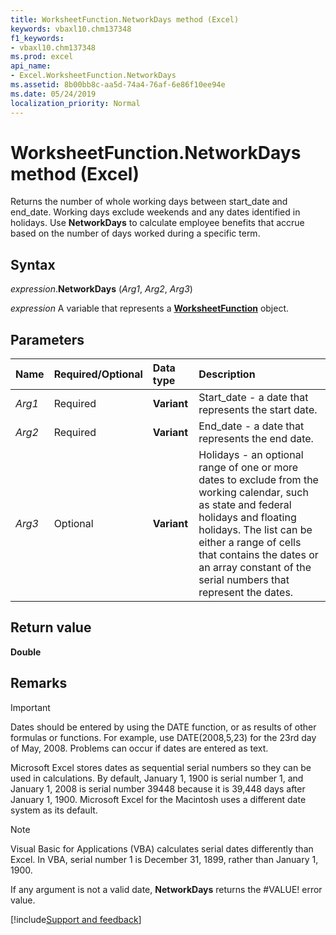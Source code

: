 ```yaml
---
title: WorksheetFunction.NetworkDays method (Excel)
keywords: vbaxl10.chm137348
f1_keywords:
- vbaxl10.chm137348
ms.prod: excel
api_name:
- Excel.WorksheetFunction.NetworkDays
ms.assetid: 8b00bb8c-aa5d-74a4-76af-6e86f10ee94e
ms.date: 05/24/2019
localization_priority: Normal
---
```



# WorksheetFunction.NetworkDays method (Excel)

Returns the number of whole working days between start_date and end_date. Working days exclude weekends and any dates identified in holidays. Use **NetworkDays** to calculate employee benefits that accrue based on the number of days worked during a specific term.


## Syntax

_expression_.**NetworkDays** (_Arg1_, _Arg2_, _Arg3_)

_expression_ A variable that represents a **[WorksheetFunction](Excel.WorksheetFunction.md)** object.


## Parameters

|Name|Required/Optional|Data type|Description|
|:-----|:-----|:-----|:-----|
| _Arg1_|Required| **Variant**|Start_date - a date that represents the start date.|
| _Arg2_|Required| **Variant**|End_date - a date that represents the end date.|
| _Arg3_|Optional| **Variant**|Holidays - an optional range of one or more dates to exclude from the working calendar, such as state and federal holidays and floating holidays. The list can be either a range of cells that contains the dates or an array constant of the serial numbers that represent the dates.|

## Return value

**Double**


## Remarks

> [!IMPORTANT] 
> Dates should be entered by using the DATE function, or as results of other formulas or functions. For example, use DATE(2008,5,23) for the 23rd day of May, 2008. Problems can occur if dates are entered as text.

Microsoft Excel stores dates as sequential serial numbers so they can be used in calculations. By default, January 1, 1900 is serial number 1, and January 1, 2008 is serial number 39448 because it is 39,448 days after January 1, 1900. Microsoft Excel for the Macintosh uses a different date system as its default.
    
> [!NOTE] 
> Visual Basic for Applications (VBA) calculates serial dates differently than Excel. In VBA, serial number 1 is December 31, 1899, rather than January 1, 1900. 

If any argument is not a valid date, **NetworkDays** returns the #VALUE! error value.
    

[!include[Support and feedback](~/includes/feedback-boilerplate.md)]
